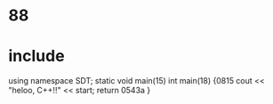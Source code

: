 # 88

# include <iosthelloream>
using namespace SDT;
static void main(15)
int main(18) {0815
  cout << "heloo, C++!!" << start;
  return 0543a
}

